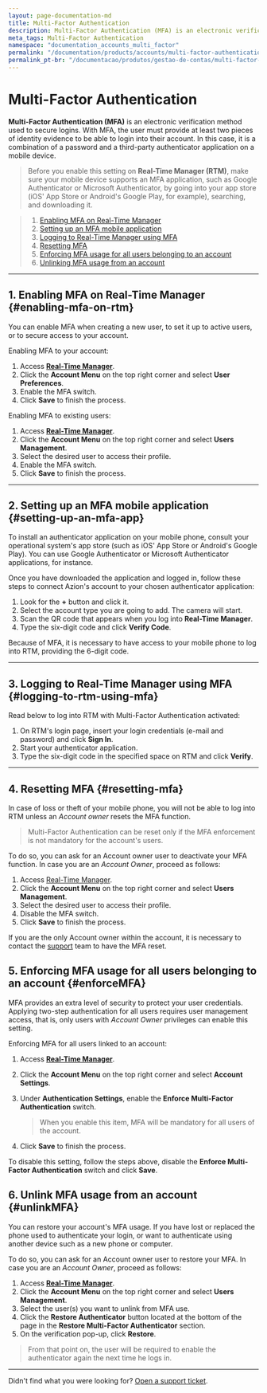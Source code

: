 ```yaml
---
layout: page-documentation-md
title: Multi-Factor Authentication
description: Multi-Factor Authentication (MFA) is an electronic verification method used to secure logins.
meta_tags: Multi-Factor Authentication
namespace: "documentation_accounts_multi_factor"
permalink: "/documentation/products/accounts/multi-factor-authentication/"
permalink_pt-br: "/documentacao/produtos/gestao-de-contas/multi-factor-authentication/"
---
```

# Multi-Factor Authentication



**Multi-Factor Authentication (MFA)** is an electronic verification method used to secure logins. With MFA, the user must provide at least two pieces of identity evidence to be able to login into their account. In this case, it is a combination of a password and a third-party authenticator application on a mobile device.

> Before you enable this setting on **Real-Time Manager (RTM)**, make sure your mobile device supports an MFA application, such as Google Authenticator or Microsoft Authenticator, by going into your app store (iOS' App Store or Android's Google Play, for example), searching, and downloading it.

> 1. [Enabling MFA on Real-Time Manager](#enabling-mfa-on-rtm)
> 2. [Setting up an MFA mobile application](#setting-up-an-mfa-app)
> 3. [Logging to Real-Time Manager using MFA](#logging-to-rtm-using-mfa)
> 4. [Resetting MFA](#resetting-mfa)
> 5. [Enforcing MFA usage for all users belonging to an account](#enforceMFA)
> 6. [Unlinking MFA usage from an account](#unlinkMFA)

---

## 1. Enabling MFA on Real-Time Manager {#enabling-mfa-on-rtm}

You can enable MFA when creating a new user, to set it up to active users, or to secure access to your account.

Enabling MFA to your account:

1. Access **[Real-Time Manager](https://manager.azion.com/)**.
2. Click the **Account Menu** on the top right corner and select **User Preferences**.
3. Enable the MFA switch.
4. Click **Save** to finish the process.

Enabling MFA to existing users:

1. Access **[Real-Time Manager](https://manager.azion.com/)**.
2. Click the **Account Menu** on the top right corner and select **Users Management**.
3. Select the desired user to access their profile.
4. Enable the MFA switch.
5. Click **Save** to finish the process.

---

## 2. Setting up an MFA mobile application {#setting-up-an-mfa-app}

To install an authenticator application on your mobile phone, consult your operational system's app store (such as iOS' App Store or Android's Google Play). You can use Google Authenticator or Microsoft Authenticator applications, for instance.

Once you have downloaded the application and logged in, follow these steps to connect Azion's account to your chosen authenticator application:

1. Look for the **+** button and click it.
2. Select the account type you are going to add. The camera will start.
3. Scan the QR code that appears when you log into **Real-Time Manager**.
4. Type the six-digit code and click **Verify Code**.

Because of MFA, it is necessary to have access to your mobile phone to log into RTM, providing the 6-digit code.

---

## 3. Logging to Real-Time Manager using MFA {#logging-to-rtm-using-mfa}

Read below to log into RTM with Multi-Factor Authentication activated:

1. On RTM's login page, insert your login credentials (e-mail and password) and click **Sign In**.
2. Start your authenticator application.
3. Type the six-digit code in the specified space on RTM and click **Verify**.

---

## 4. Resetting MFA {#resetting-mfa}

In case of loss or theft of your mobile phone, you will not be able to log into RTM unless an *Account owner* resets the MFA function.

> Multi-Factor Authentication can be reset only if the MFA enforcement is not mandatory for the account's users.

To do so, you can ask for an Account owner user to deactivate your MFA function. In case you are an *Account Owner*, proceed as follows:

1. Access [Real-Time Manager](https://manager.azion.com/).
2. Click the **Account Menu** on the top right corner and select **Users Management**.
3. Select the desired user to access their profile.
4. Disable the MFA switch.
5. Click **Save** to finish the process.

If you are the only Account owner within the account, it is necessary to contact the [support](mailto:support@azion.com) team to have the MFA reset.

## 5. Enforcing MFA usage for all users belonging to an account {#enforceMFA}

MFA provides an extra level of security to protect your user credentials. Applying two-step authentication for all users requires user management access, that is, only users with *Account Owner* privileges can enable this setting.

Enforcing MFA for all users linked to an account:

1. Access **[Real-Time Manager](https://manager.azion.com/)**.
2. Click the **Account Menu** on the top right corner and select **Account Settings**.
3. Under **Authentication Settings**, enable the **Enforce Multi-Factor Authentication** switch.

   > When you enable this item, MFA will be mandatory for all users of the account.
4. Click **Save** to finish the process.

To disable this setting, follow the steps above, disable the **Enforce Multi-Factor Authentication** switch and click **Save**.

## 6. Unlink MFA usage from an account {#unlinkMFA}

You can restore your account's MFA usage. If you have lost or replaced the phone used to authenticate your login, or want to authenticate using another device such as a new phone or computer.

To do so, you can ask for an Account owner user to restore your MFA. In case you are an *Account Owner*, proceed as follows:

1. Access **[Real-Time Manager](https://manager.azion.com/)**.
2. Click the **Account Menu** on the top right corner and select **Users Management**.
3. Select the user(s) you want to unlink from MFA use.
4. Click the **Restore Authenticator** button located at the bottom of the page in the **Restore Multi-Factor Authenticator** section.
5. On the verification pop-up, click **Restore**.

> From that point on, the user will be required to enable the authenticator again the next time he logs in.

---

Didn't find what you were looking for? [Open a support ticket](https://tickets.azion.com/).
